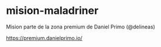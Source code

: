 # mision-maladriner
Mision parte de la zona premium de Daniel Primo (@delineas)

https://premium.danielprimo.io/
